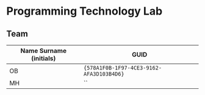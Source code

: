 # Programming Technology Lab

## Team

| Name Surname (initials) | GUID                                     |
| ----------------------- | ---------------------------------------- |
| OB                      | `{578A1F0B-1F97-4CE3-9162-AFA3D103B4D6}` |
| MH                     | `` |
